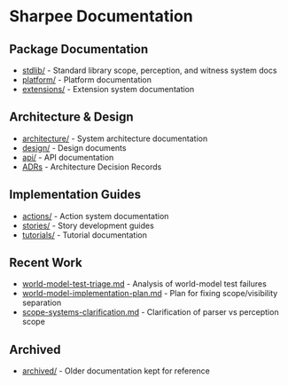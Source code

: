 # Sharpee Documentation

## Package Documentation
- [stdlib/](stdlib/) - Standard library scope, perception, and witness system docs
- [platform/](platform/) - Platform documentation
- [extensions/](extensions/) - Extension system documentation

## Architecture & Design
- [architecture/](architecture/) - System architecture documentation
- [design/](design/) - Design documents
- [api/](api/) - API documentation
- [ADRs](../decisions/) - Architecture Decision Records

## Implementation Guides
- [actions/](actions/) - Action system documentation
- [stories/](stories/) - Story development guides
- [tutorials/](tutorials/) - Tutorial documentation

## Recent Work
- [world-model-test-triage.md](world-model-test-triage.md) - Analysis of world-model test failures
- [world-model-implementation-plan.md](world-model-implementation-plan.md) - Plan for fixing scope/visibility separation
- [scope-systems-clarification.md](scope-systems-clarification.md) - Clarification of parser vs perception scope

## Archived
- [archived/](archived/) - Older documentation kept for reference